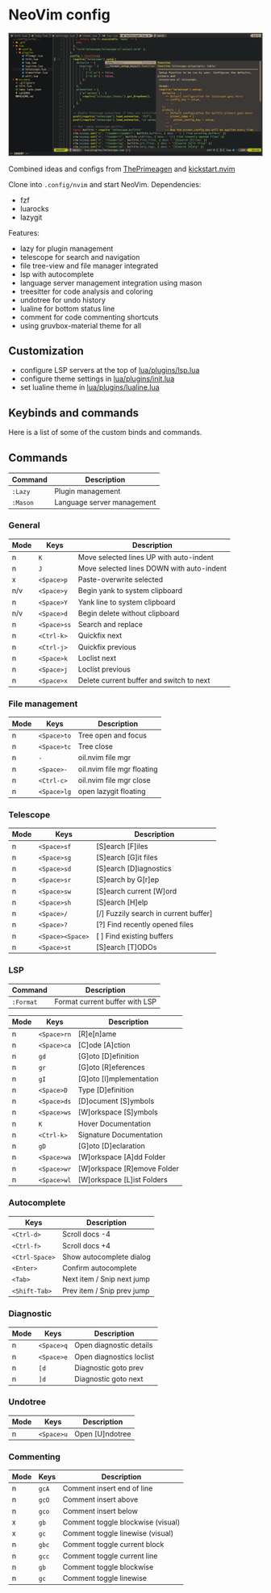 # NeoVim config

![Lua autocomplete](screens/screen1.png)

Combined ideas and configs from [ThePrimeagen](https://github.com/ThePrimeagen/init.lua) and [kickstart.nvim](https://github.com/nvim-lua/kickstart.nvim)

Clone into `.config/nvim` and start NeoVim.
Dependencies:
 - fzf
 - luarocks
 - lazygit

Features:
 - lazy for plugin management
 - telescope for search and navigation
 - file tree-view and file manager integrated
 - lsp with autocomplete
 - language server management integration using mason
 - treesitter for code analysis and coloring
 - undotree for undo history
 - lualine for bottom status line
 - comment for code commenting shortcuts
 - using gruvbox-material theme for all

## Customization
 - configure LSP servers at the top of [lua/plugins/lsp.lua](lua/plugins/lsp.lua)
 - configure theme settings in [lua/plugins/init.lua](lua/plugins/theme.lua)
 - set lualine theme in [lua/plugins/lualine.lua](lua/plugins/lualine.lua)


## Keybinds and commands
Here is a list of some of the custom binds and commands.


## Commands
| Command  | Description                |
| -------- | -------------------------- |
| `:Lazy`  | Plugin management          |
| `:Mason` | Language server management |


### General

| Mode | Keys        | Description                               |
| ---- | ----------- | ----------------------------------------- |
| n    | `K`         | Move selected lines UP with auto-indent   |
| n    | `J`         | Move selected lines DOWN with auto-indent |
| x    | `<Space>p`  | Paste-overwrite selected                  |
| n/v  | `<Space>y`  | Begin yank to system clipboard            |
| n    | `<Space>Y`  | Yank line to system clipboard             |
| n/v  | `<Space>d`  | Begin delete without clipboard            |
| n    | `<Space>ss` | Search and replace                        |
| n    | `<Ctrl-k>`  | Quickfix next                             |
| n    | `<Ctrl-j>`  | Quickfix previous                         |
| n    | `<Space>k`  | Loclist next                              |
| n    | `<Space>j`  | Loclist previous                          |
| n    | `<Space>x`  | Delete current buffer and switch to next  |


### File management

| Mode | Keys        | Description                |
| ---- | ----------- | -------------------------- |
| n    | `<Space>to` | Tree open and focus        |
| n    | `<Space>tc` | Tree close                 |
| n    | `-`         | oil.nvim file mgr          |
| n    | `<Space>-`  | oil.nvim file mgr floating |
| n    | `<Ctrl-c>`  | oil.nvim file mgr close    |
| n    | `<Space>lg` | open lazygit floating      |


### Telescope

| Mode | Keys             | Description                           |
| ---- | ---------------- | ------------------------------------- |
| n    | `<Space>sf`      | [S]earch [F]iles                      |
| n    | `<Space>sg`      | [S]earch [G]it files                  |
| n    | `<Space>sd`      | [S]earch [D]iagnostics                |
| n    | `<Space>sr`      | [S]earch by G[r]ep                    |
| n    | `<Space>sw`      | [S]earch current [W]ord               |
| n    | `<Space>sh`      | [S]earch [H]elp                       |
| n    | `<Space>/`       | [/] Fuzzily search in current buffer] |
| n    | `<Space>?`       | [?] Find recently opened files        |
| n    | `<Space><Space>` | [ ] Find existing buffers             |
| n    | `<Space>st`      | [S]earch [T]ODOs                      |


### LSP

| Command   | Description                    |
| --------- | ------------------------------ |
| `:Format` | Format current buffer with LSP |

| Mode | Keys        | Description                 |
| ---- | ----------- | --------------------------- |
| n    | `<Space>rn` | [R]e[n]ame                  |
| n    | `<Space>ca` | [C]ode [A]ction             |
| n    | `gd`        | [G]oto [D]efinition         |
| n    | `gr`        | [G]oto [R]eferences         |
| n    | `gI`        | [G]oto [I]mplementation     |
| n    | `<Space>D`  | Type [D]efinition           |
| n    | `<Space>ds` | [D]ocument [S]ymbols        |
| n    | `<Space>ws` | [W]orkspace [S]ymbols       |
| n    | `K`         | Hover Documentation         |
| n    | `<Ctrl-k>`  | Signature Documentation     |
| n    | `gD`        | [G]oto [D]eclaration        |
| n    | `<Space>wa` | [W]orkspace [A]dd Folder    |
| n    | `<Space>wr` | [W]orkspace [R]emove Folder |
| n    | `<Space>wl` | [W]orkspace [L]ist Folders  |


### Autocomplete

| Keys           | Description                |
| -------------- | -------------------------- |
| `<Ctrl-d>`     | Scroll docs -4             |
| `<Ctrl-f>`     | Scroll docs +4             |
| `<Ctrl-Space>` | Show autocomplete dialog   |
| `<Enter>`      | Confirm autocomplete       |
| `<Tab>`        | Next item / Snip next jump |
| `<Shift-Tab>`  | Prev item / Snip prev jump |


### Diagnostic

| Mode | Keys       | Description              |
| ---- | ---------- | ------------------------ |
| n    | `<Space>q` | Open diagnostic details  |
| n    | `<Space>e` | Open diagnostics loclist |
| n    | `[d`       | Diagnostic goto prev     |
| n    | `]d`       | Diagnostic goto next     |


### Undotree

| Mode | Keys       | Description     |
| ---- | ---------- | --------------- |
| n    | `<Space>u` | Open [U]ndotree |


### Commenting

| Mode | Keys  | Description                       |
| ---- | ----- | --------------------------------- |
| n    | `gcA` | Comment insert end of line        |
| n    | `gcO` | Comment insert above              |
| n    | `gco` | Comment insert below              |
| x    | `gb`  | Comment toggle blockwise (visual) |
| x    | `gc`  | Comment toggle linewise (visual)  |
| n    | `gbc` | Comment toggle current block      |
| n    | `gcc` | Comment toggle current line       |
| n    | `gb`  | Comment toggle blockwise          |
| n    | `gc`  | Comment toggle linewise           |
